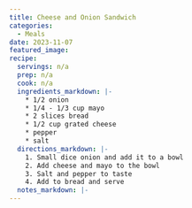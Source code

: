 ```yaml
---
title: Cheese and Onion Sandwich
categories: 
  - Meals
date: 2023-11-07
featured_image: 
recipe:
  servings: n/a
  prep: n/a
  cook: n/a
  ingredients_markdown: |-
    * 1/2 onion
    * 1/4 - 1/3 cup mayo
    * 2 slices bread
    * 1/2 cup grated cheese
    * pepper
    * salt
  directions_markdown: |-
    1. Small dice onion and add it to a bowl
    2. Add cheese and mayo to the bowl
    3. Salt and pepper to taste
    4. Add to bread and serve
  notes_markdown: |-
---
```

